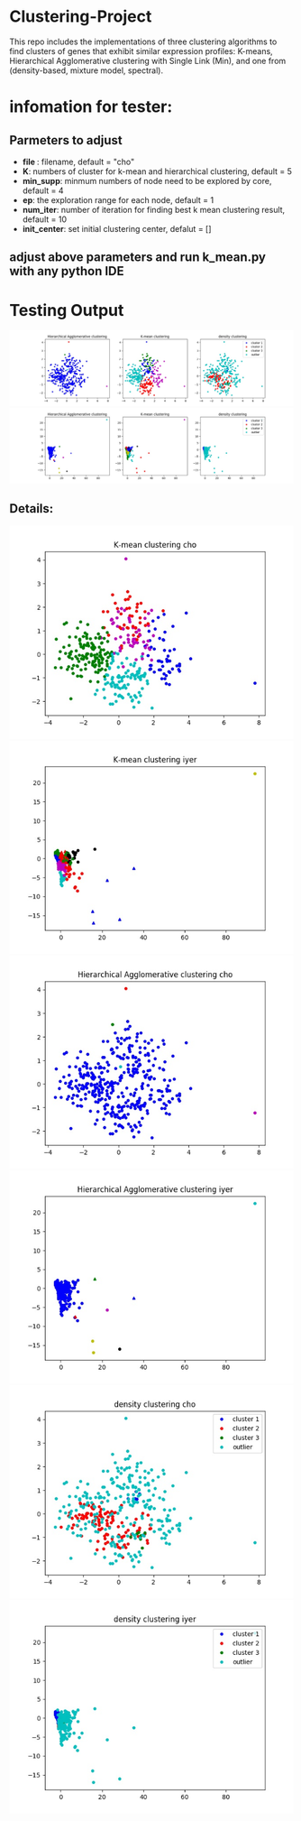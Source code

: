 # Clustering-Project
This repo includes the implementations of three clustering algorithms to find clusters of genes that exhibit similar expression profiles: K-means, Hierarchical Agglomerative clustering with Single Link (Min), and one from (density-based, mixture model, spectral).

# infomation for tester:
<h2>Parmeters to adjust</h2>
<ul>
  <li> <b>file </b>: filename, default = "cho" </li>
  <li><b>K</b>: numbers of cluster for k-mean and hierarchical clustering, default = 5 </li>
  <li><b>min_supp</b>: minmum numbers of node need to be explored by core, default = 4
 </li>
  <li><b>ep</b>: the exploration range for each node, default = 1
 </li>
  <li><b>num_iter</b>: number of iteration for finding best k mean clustering result, default = 10
 </li>
  <li><b>init_center</b>: set initial clustering center, defalut = []</li></ul>
  
<h2> adjust above parameters and run k_mean.py with any python IDE </h2>

# Testing Output

![alt text](https://github.com/xuanyudo/Clustering-Project/blob/master/Report/all_threecho.jpg)
![alt text](https://github.com/xuanyudo/Clustering-Project/blob/master/Report/all_threeiyer.jpg)

<h2> <b>Details:</b> </h2>

![alt text](https://github.com/xuanyudo/Clustering-Project/blob/master/Report/k_meancho.jpg)
![alt text](https://github.com/xuanyudo/Clustering-Project/blob/master/Report/k_meaniyer.jpg)
![alt text](https://github.com/xuanyudo/Clustering-Project/blob/master/Report/hiercho.jpg)
![alt text](https://github.com/xuanyudo/Clustering-Project/blob/master/Report/hieriyer.jpg)
![alt text](https://github.com/xuanyudo/Clustering-Project/blob/master/Report/densitycho.jpg)
![alt text](https://github.com/xuanyudo/Clustering-Project/blob/master/Report/densityiyer.jpg)
